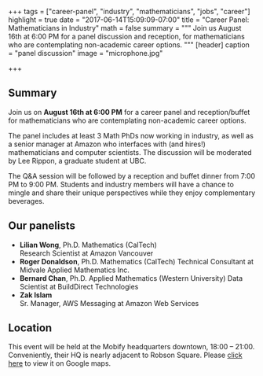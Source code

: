 +++
tags = ["career-panel", "industry", "mathematicians", "jobs", "career"]
highlight = true
date = "2017-06-14T15:09:09-07:00"
title = "Career Panel: Mathematicians in Industry"
math = false
summary = """
Join us August 16th at 6:00 PM for a panel discussion and reception, 
for mathematicians who are contemplating non-academic career
options.
"""
[header]
  caption = "panel discussion"
  image = "microphone.jpg"

+++

## Summary

Join us on **August 16th at 6:00 PM** for a career panel and reception/buffet
for mathematicians who are contemplating non-academic career
options.

The panel includes at least 3 Math PhDs now working in industry, as
well as a senior manager at Amazon who interfaces with (and hires!)
mathematicians and computer scientists. The discussion will be
moderated by Lee Rippon, a graduate student at UBC.

The Q&amp;A session will be followed by a reception and buffet dinner
from 7:00 PM to 9:00 PM. Students and industry members will have a
chance to mingle and share their unique perspectives while they enjoy
complementary beverages.

## Our panelists

* **Lilian Wong**, Ph.D. Mathematics (CalTech)  
  Research Scientist at Amazon Vancouver
* **Roger Donaldson**, Ph.D. Mathematics (CalTech)
  Technical Consultant at Midvale Applied Mathematics Inc.
* **Bernard Chan**, Ph.D. Applied Mathematics (Western University)
  Data Scientist at BuildDirect Technologies
* **Zak Islam**  
  Sr. Manager, AWS Messaging at Amazon Web Services

## Location

This event will be held at the Mobify headquarters downtown, 18:00
&ndash; 21:00. Conveniently, their HQ is nearly adjacent to Robson
Square. Please [click here](https://goo.gl/maps/aVGFmNH1huB2) to view it on Google maps.

